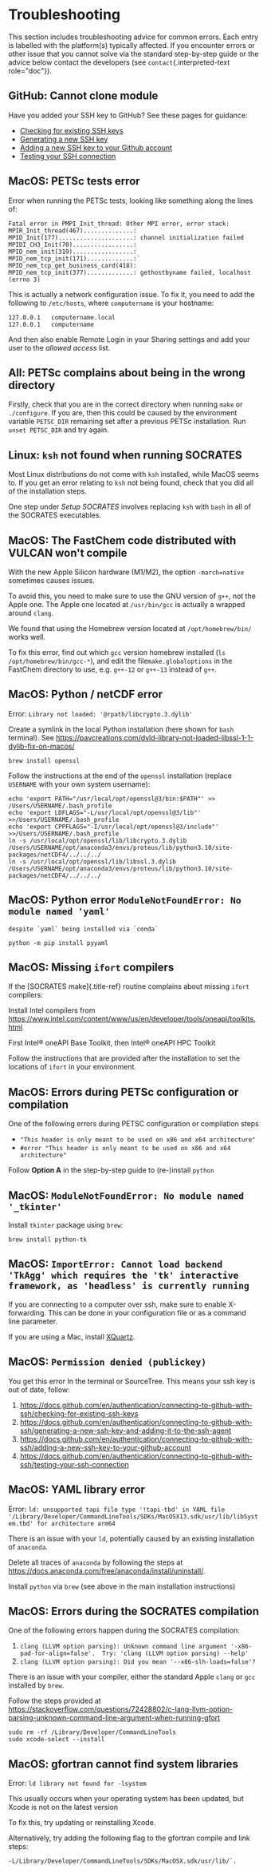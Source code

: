 # Troubleshooting

This section includes troubleshooting advice for common errors. Each
entry is labelled with the platform(s) typically affected. If you
encounter errors or other issue that you cannot solve via the standard
step-by-step guide or the advice below contact the developers (see
`contact`{.interpreted-text role="doc"}).

## GitHub: Cannot clone module

Have you added your SSH key to GitHub? See these pages for guidance:
* [Checking for existing SSH keys](https://docs.github.com/en/authentication/connecting-to-github-with-ssh/checking-for-existing-ssh-keys)
* [Generating a new SSH key](https://docs.github.com/en/authentication/connecting-to-github-with-ssh/generating-a-new-ssh-key-and-adding-it-to-the-ssh-agent)
* [Adding a new SSH key to your Github account](https://docs.github.com/en/authentication/connecting-to-github-with-ssh/adding-a-new-ssh-key-to-your-github-account)
* [Testing your SSH connection](https://docs.github.com/en/authentication/connecting-to-github-with-ssh/testing-your-ssh-connection)

## MacOS: PETSc tests error

Error when running the PETSc tests, looking like something along the lines of:

```console
Fatal error in PMPI_Init_thread: Other MPI error, error stack:
MPIR_Init_thread(467)..............:
MPID_Init(177).....................: channel initialization failed
MPIDI_CH3_Init(70).................:
MPID_nem_init(319).................:
MPID_nem_tcp_init(171).............:`
MPID_nem_tcp_get_business_card(418):
MPID_nem_tcp_init(377).............: gethostbyname failed, localhost (errno 3)
```
This is actually a network configuration issue. To fix it, you need to add the following to `/etc/hosts`, where `computername` is your hostname:

```console
127.0.0.1   computername.local
127.0.0.1   computername
```
And then also enable Remote Login in your Sharing settings and add your user to the *allowed access* list.

## All: PETSc complains about being in the wrong directory

Firstly, check that you are in the correct directory when running `make` or `./configure`. If you are, then this could
be caused by the environment variable `PETSC_DIR` remaining set after a previous PETSc installation. Run `unset PETSC_DIR`
and try again.

## Linux: `ksh` not found when running SOCRATES

Most Linux distributions do not come with `ksh` installed, while MacOS seems to. If you get an error relating to `ksh` not being found, check that you did all of the installation steps.

One step under *Setup SOCRATES* involves replacing `ksh` with `bash` in all of the SOCRATES executables.

## MacOS: The FastChem code distributed with VULCAN won\'t compile

With the new Apple Silicon hardware (M1/M2), the option `-march=native` sometimes causes issues.

To avoid this, you need to make sure to use the GNU version of `g++`, not the Apple one. The Apple one located at `/usr/bin/gcc` is actually a wrapped around `clang`.

We found that using the Homebrew version located at `/opt/homebrew/bin/` works well.

To fix this error, find out which `gcc` version homebrew installed (`ls /opt/homebrew/bin/gcc-*`), and edit the file`make.globaloptions` in the FastChem directory to use, e.g. `g++-12` or `g++-13` instead of `g++`.

## MacOS: Python / netCDF error

Error: `Library not loaded: '@rpath/libcrypto.3.dylib'`

Create a symlink in the local Python installation (here shown for `bash` terminal). See
 <https://pavcreations.com/dyld-library-not-loaded-libssl-1-1-dylib-fix-on-macos/>

```console
brew install openssl
```
Follow the instructions at the end of the `openssl` installation (replace `USERNAME` with your own system username):

```console
echo 'export PATH="/usr/local/opt/openssl@3/bin:$PATH"' >> /Users/USERNAME/.bash_profile
echo 'export LDFLAGS="-L/usr/local/opt/openssl@3/lib"' >>/Users/USERNAME/.bash_profile
echo 'export CPPFLAGS="-I/usr/local/opt/openssl@3/include"' >>/Users/USERNAME/.bash_profile
ln -s /usr/local/opt/openssl/lib/libcrypto.3.dylib /Users/USERNAME/opt/anaconda3/envs/proteus/lib/python3.10/site-packages/netCDF4/../../../
ln -s /usr/local/opt/openssl/lib/libssl.3.dylib /Users/USERNAME/opt/anaconda3/envs/proteus/lib/python3.10/site-packages/netCDF4/../../../
```

## MacOS: Python error `ModuleNotFoundError: No module named 'yaml'`
    despite `yaml` being installed via `conda`

```console
python -m pip install pyyaml
```

## MacOS: Missing `ifort` compilers

If the [SOCRATES make]{.title-ref} routine complains about missing `ifort` compilers:

Install Intel compilers from <https://www.intel.com/content/www/us/en/developer/tools/oneapi/toolkits.html>

First Intel® oneAPI Base Toolkit, then Intel® oneAPI HPC Toolkit

Follow the instructions that are provided after the
installation to set the locations of `ifort` in your
environment.

## MacOS: Errors during PETSc configuration or compilation

One of the following errors during PETSC configuration or compilation steps
- `"This header is only meant to be used on x86 and x64 architecture"`
- `#error "This header is only meant to be used on x86 and x64 architecture"`

Follow **Option A** in the step-by-step guide to (re-)install `python`

## MacOS: `ModuleNotFoundError: No module named '_tkinter'`

Install `tkinter` package using `brew`:


```console
brew install python-tk
```

## MacOS: `ImportError: Cannot load backend 'TkAgg' which requires the 'tk' interactive framework, as 'headless' is currently running`

If you are connecting to a computer over ssh, make sure to enable X-forwarding. This can be done in your configuration file or as a command line parameter.

If you are using a Mac, install [XQuartz](https://www.xquartz.org/).

## MacOS: `Permission denied (publickey)`

You get this error In the terminal or SourceTree. This means your ssh key is out of date, follow:

1. <https://docs.github.com/en/authentication/connecting-to-github-with-ssh/checking-for-existing-ssh-keys>
2. <https://docs.github.com/en/authentication/connecting-to-github-with-ssh/generating-a-new-ssh-key-and-adding-it-to-the-ssh-agent>
3. <https://docs.github.com/en/authentication/connecting-to-github-with-ssh/adding-a-new-ssh-key-to-your-github-account>
4. <https://docs.github.com/en/authentication/connecting-to-github-with-ssh/testing-your-ssh-connection>

## MacOS: YAML library error

Error: `ld: unsupported tapi file type '!tapi-tbd' in YAML file '/Library/Developer/CommandLineTools/SDKs/MacOSX13.sdk/usr/lib/libSystem.tbd' for architecture arm64`

There is an issue with your `ld`, potentially caused by an existing installation of `anaconda`.

Delete all traces of `anaconda` by following the steps at <https://docs.anaconda.com/free/anaconda/install/uninstall/>.

Install `python` via `brew` (see above in the main installation instructions)

## MacOS: Errors during the SOCRATES compilation

One of the following errors happen during the SOCRATES compilation:

1. `clang (LLVM option parsing): Unknown command line argument '-x86-pad-for-align=false'.  Try: 'clang (LLVM option parsing) --help'`
2. `clang (LLVM option parsing): Did you mean '--x86-slh-loads=false'?`

There is an issue with your compiler, either the standard Apple `clang` or `gcc` installed by `brew`.

Follow the steps provided at <https://stackoverflow.com/questions/72428802/c-lang-llvm-option-parsing-unknown-command-line-argument-when-running-gfort>


```console
sudo rm -rf /Library/Developer/CommandLineTools
sudo xcode-select --install
```

## MacOS: gfortran cannot find system libraries

Error: `ld library not found for -lsystem`

This usually occurs when your operating system has been updated, but Xcode is not on the latest version

To fix this, try updating or reinstalling Xcode.

Alternatively, try adding the following flag to the gfortran
compile and link steps:

```console
-L/Library/Developer/CommandLineTools/SDKs/MacOSX.sdk/usr/lib/`.
```
